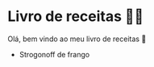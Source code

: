 # Livro de receitas :man_cook:

Olá, bem vindo ao meu livro de receitas :wave:

- Strogonoff de frango


